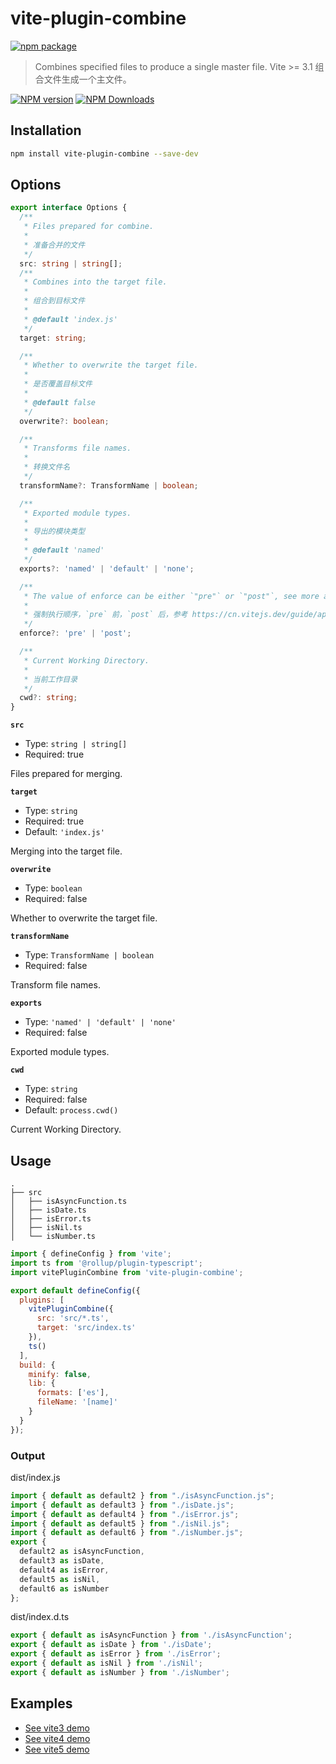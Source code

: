 # vite-plugin-combine

[![npm package](https://nodei.co/npm/vite-plugin-combine.png?downloads=true&downloadRank=true&stars=true)](https://www.npmjs.com/package/vite-plugin-combine)

> Combines specified files to produce a single master file. Vite >= 3.1
> 组合文件生成一个主文件。

[![NPM version](https://img.shields.io/npm/v/vite-plugin-combine.svg?style=flat)](https://npmjs.org/package/vite-plugin-combine)
[![NPM Downloads](https://img.shields.io/npm/dm/vite-plugin-combine.svg?style=flat)](https://npmjs.org/package/vite-plugin-combine)

## Installation

```bash
npm install vite-plugin-combine --save-dev
```

## Options

```ts
export interface Options {
  /**
   * Files prepared for combine.
   *
   * 准备合并的文件
   */
  src: string | string[];
  /**
   * Combines into the target file.
   *
   * 组合到目标文件
   *
   * @default 'index.js'
   */
  target: string;

  /**
   * Whether to overwrite the target file.
   *
   * 是否覆盖目标文件
   *
   * @default false
   */
  overwrite?: boolean;

  /**
   * Transforms file names.
   *
   * 转换文件名
   */
  transformName?: TransformName | boolean;

  /**
   * Exported module types.
   *
   * 导出的模块类型
   *
   * @default 'named'
   */
  exports?: 'named' | 'default' | 'none';

  /**
   * The value of enforce can be either `"pre"` or `"post"`, see more at https://vitejs.dev/guide/api-plugin.html#plugin-ordering.
   *
   * 强制执行顺序，`pre` 前，`post` 后，参考 https://cn.vitejs.dev/guide/api-plugin.html#plugin-ordering。
   */
  enforce?: 'pre' | 'post';

  /**
   * Current Working Directory.
   *
   * 当前工作目录
   */
  cwd?: string;
}
```

**`src`**
* Type: `string | string[]`
* Required: true

Files prepared for merging.

**`target`**
* Type: `string`
* Required: true
* Default: `'index.js'`

Merging into the target file.

**`overwrite`**
* Type: `boolean`
* Required: false

Whether to overwrite the target file.

**`transformName`**
* Type: `TransformName | boolean`
* Required: false

Transform file names.

**`exports`**
* Type: `'named' | 'default' | 'none'`
* Required: false

Exported module types.

**`cwd`**
* Type: `string`
* Required: false
* Default: `process.cwd()`

Current Working Directory.

## Usage

```dir
.
├── src
│   ├── isAsyncFunction.ts
│   ├── isDate.ts
│   ├── isError.ts
│   ├── isNil.ts
│   └── isNumber.ts
```

```js
import { defineConfig } from 'vite';
import ts from '@rollup/plugin-typescript';
import vitePluginCombine from 'vite-plugin-combine';

export default defineConfig({
  plugins: [
    vitePluginCombine({
      src: 'src/*.ts',
      target: 'src/index.ts'
    }),
    ts()
  ],
  build: {
    minify: false,
    lib: {
      formats: ['es'],
      fileName: '[name]'
    }
  }
});
```

### Output

dist/index.js
```js
import { default as default2 } from "./isAsyncFunction.js";
import { default as default3 } from "./isDate.js";
import { default as default4 } from "./isError.js";
import { default as default5 } from "./isNil.js";
import { default as default6 } from "./isNumber.js";
export {
  default2 as isAsyncFunction,
  default3 as isDate,
  default4 as isError,
  default5 as isNil,
  default6 as isNumber
};
```

dist/index.d.ts
```ts
export { default as isAsyncFunction } from './isAsyncFunction';
export { default as isDate } from './isDate';
export { default as isError } from './isError';
export { default as isNil } from './isNil';
export { default as isNumber } from './isNumber';
```

## Examples

* [See vite3 demo](../../examples/vite3-demo/vite.combine.js)
* [See vite4 demo](../../examples/vite4-demo/vite.combine.mjs)
* [See vite5 demo](../../examples/vite5-demo/vite.combine.mjs)
